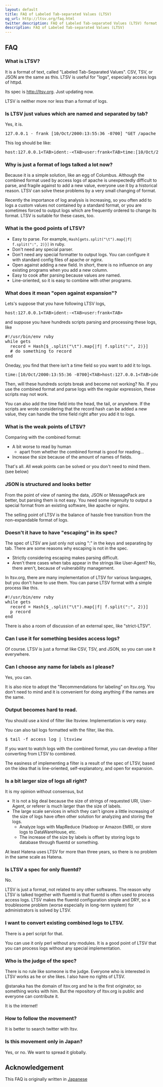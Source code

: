 ```yaml
---
layout: default
title: FAQ of Labeled Tab-separated Values (LTSV)
og_url: http://ltsv.org/faq.html
twitter_description: FAQ of Labeled Tab-separated Values (LTSV) format
description: FAQ of Labeled Tab-separated Values (LTSV)
---
```

## FAQ

### What is LTSV?
It is a format of text, called "Labeled Tab-Separated Values". CSV, TSV, or JSON are the same as this. LTSV is useful for "logs", especially access logs of httpd.

Its spec is http://ltsv.org. Just updating now.

LTSV is neither more nor less than a format of logs.

### Is LTSV just values which are named and separated by tab?
Yes, it is.

<pre>
127.0.0.1 - frank [10/Oct/2000:13:55:36 -0700] "GET /apache_pb.gif HTTP/1.0" 200 2326 "http://www.example.com/start.html" "Mozilla/4.08 [en] (Win98; I ;Nav)"
</pre>

This log should be like:

<pre>
host:127.0.0.1&lt;TAB&gt;ident:-&lt;TAB&gt;user:frank&lt;TAB&gt;time:[10/Oct/2000:13:55:36 -0700]&lt;TAB&gt;req:GET /apache_pb.gif HTTP/1.0&lt;TAB&gt;status:200&lt;TAB&gt;size:2326&lt;TAB&gt;referer:http://www.example.com/start.html&lt;TAB&gt;ua:Mozilla/4.08 [en] (Win98; I ;Nav)
</pre>

### Why is just a format of logs talked a lot now?
Because it is a simple solution, like an egg of Columbus. Although the combined format used by access logs of apache is unexpectedly difficult to parse, and fragile against to add a new value, everyone use it by a historical reason. LTSV can solve these problems by a very small changing of format.

Recently the importance of log analysis is increasing, so you often add to logs a custom values not contained by a standard format, or you are sometimes forced to output logs which are frequently ordered to change its format. LTSV is suitable for these cases, too.

### What is the good points of LTSV?
* Easy to parse. For example, `Hash[gets.split("\t").map{|f| f.split(":", 2)}]` in ruby.
* Don't need any special parser.
* Don't need any special formatter to output logs. You can configure it with standard config files of apache or nginx.
* Open against adding a new field. In short, there is no influence on any existing programs when you add a new column.
* Easy to cook after parsing because values are named.
* Line-oriented, so it is easy to combine with other programs.

### What does it mean "open against expansion"?
Lets's suppose that you have following LTSV logs,

<pre>
host:127.0.0.1&lt;TAB&gt;ident:-&lt;TAB&gt;user:frank&lt;TAB&gt;
</pre>

and suppose you have hundreds scripts parsing and processing these logs, like

<pre>
#!/usr/bin/env ruby
while gets
  record = Hash[$_.split("\t").map{|f| f.split(":", 2)}]
  # do something to record
end
</pre>

Oneday, you find that there isn't a time field so you want to add it to logs.

<pre>
time:[10/Oct/2000:13:55:36 -0700]&lt;TAB&gt;host:127.0.0.1&lt;TAB&gt;ident:-&lt;TAB&gt;user:frank&lt;TAB&gt;
</pre>

Then, will these hundreds scripts break and become not working? No. If you use the combined format and parse logs with the regular expression, these scripts may not work.

You can also add the time field into the head, the tail, or anywhere. If the scripts are wrote considering that the record hash can be added a new value, they can handle the time field right after you add it to logs.

### What is the weak points of LTSV?
Comparing with the combined format:

* A bit worse to read by human
  * apart from whether the combined format is good for reading...
* Increase the size because of the amount of names of fields.

That's all. All weak points can be solved or you don't need to mind them. (see below)

### JSON is structured and looks better
From the point of view of naming the data, JSON or MessagePack are better, but parsing them is not easy. You need some ingenuity to output a special format from an existing software, like apache or nginx.

The selling point of LTSV is the balance of hassle free transition from the non-expandable format of logs.

### Doesn't it have to have "escaping" in its spec?
The spec of LTSV are just only not using ":" in the keys and separating by tab. There are some reasons why escaping is not in the spec.

* Strictly considering escaping makes parsing difficult.
* Aren't there cases when tabs appear in the strings like User-Agent? No, there aren't, because of vulnerability management.

In ltsv.org, there are many implementation of LTSV for various languages, but you don't have to use them. You can parse LTSV format with a simple process like this.

<pre>
#!/usr/bin/env ruby
while gets
  record = Hash[$_.split("\t").map{|f| f.split(":", 2)}]
  p record
end
</pre>

There is also a room of discussion of an external spec, like "strict-LTSV".

### Can I use it for something besides access logs?
Of course. LTSV is just a format like CSV, TSV, and JSON, so you can use it everywhere.

### Can I choose any name for labels as I please?
Yes, you can.

It is also nice to adopt the "Recommendations for labeling" on ltsv.org. You don't need to mind and it is convenient for doing anything if the names are the same.

### Output becomes hard to read.
You should use a kind of filter like ltsview. Implementation is very easy.

You can also tail logs formatted with the filter, like this.

<pre>
$ tail -f access_log | ltsview
</pre>

If you want to watch logs with the combined format, you can develop a filter converting from LTSV to combined.

The easiness of implementing a filter is a result of the spec of LTSV, based on the idea that is line-oriented, self-explanatory, and open for expansion.

### Is a bit larger size of logs all right?
It is my opinion without consensus, but

* It is not a big deal because the size of strings of requested URI, User-Agent, or referer is much larger than the size of labels.
* The large scale services in which they can't ignore a little increasing of the size of logs have often other solution for analyzing and storing the logs. 
  * Analyze logs with MapReduce (Hadoop or Amazon EMR), or store logs to DataWareHouse, etc.
  * The increase of the size by labels is offset by storing logs to database through fluentd or something.

At least Hatena uses LTSV for more than three years, so there is no problem in the same scale as Hatena.

### Is LTSV a spec for only fluentd?
No.

LTSV is just a format, not related to any other softwares. The reason why LTSV is talked together with fluentd is that fluentd is often used to process access logs. LTSV makes the fluentd configuration simple and DRY, so a troublesome problem (worse especially in long-term system) for administrators is solved by LTSV.

### I want to convert existing combined logs to LTSV.
There is a perl script for that.

You can use it only perl without any modules. It is a good point of LTSV that you can process logs without any special implementation.

### Who is the judge of the spec?
There is no rule like someone is the judge. Everyone who is interested in LTSV works as he or she likes. I also have no rights of LTSV.

 @stanaka has the domain of ltsv.org and he is the first originator, so something works with him. But the repository of ltsv.org is public and everyone can contribute it.

It is the internet!

### How to follow the movement?
It is better to search twitter with ltsv.

### Is this movement only in Japan?
Yes, or no. We want to spread it globally.

## Acknowledgement
This FAQ is originally written in [Japanese](http://d.hatena.ne.jp/naoya/20130209/1360381374)
